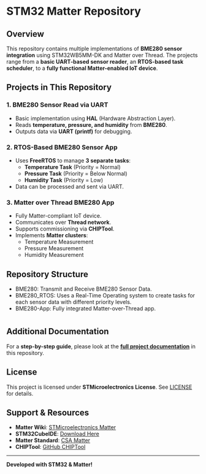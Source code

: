 # STM32 Matter Repository

## Overview
This repository contains multiple implementations of **BME280 sensor integration** using STM32WB5MM-DK and Matter over Thread. The projects range from a **basic UART-based sensor reader**, an **RTOS-based task scheduler**, to a **fully functional Matter-enabled IoT device**.

## Projects in This Repository
### 1️. **BME280 Sensor Read via UART**
- Basic implementation using **HAL** (Hardware Abstraction Layer).
- Reads **temperature, pressure, and humidity** from **BME280**.
- Outputs data via **UART (printf)** for debugging.

### 2️. **RTOS-Based BME280 Sensor App**
- Uses **FreeRTOS** to manage **3 separate tasks**:
  - **Temperature Task** (Priority = Normal)
  - **Pressure Task** (Priority = Below Normal)
  - **Humidity Task** (Priority = Low)
- Data can be processed and sent via UART.

### 3️. **Matter over Thread BME280 App**
- Fully Matter-compliant IoT device.
- Communicates over **Thread network**.
- Supports commissioning via **CHIPTool**.
- Implements **Matter clusters**:
  - Temperature Measurement
  - Pressure Measurement
  - Humidity Measurement
  
##  **Repository Structure**
- BME280: Transmit and Receive BME280 Sensor Data.
- BME280_RTOS: Uses a Real-Time Operating system to create tasks for each sensor data with different priority levels.
- BME280-App: Fully integrated Matter-over-Thread app.

#
## Additional Documentation
For a **step-by-step guide**, please look at the **[full project documentation]([BME280_App/BME280-App/Documentation.md](https://github.com/Uche64/stm32_matter/blob/a63063a8252a739769655c300465301effe61d3b/BME280_App/BME280-App/Documentation.md))** in this repository.

## License
This project is licensed under **STMicroelectronics License**. See [LICENSE](LICENSE) for details.

## Support & Resources
- **Matter Wiki**: [STMicroelectronics Matter](https://wiki.st.com/stm32mcu/wiki/Category:Matter)
- **STM32CubeIDE**: [Download Here](https://www.st.com/en/development-tools/stm32cubeide.html)
- **Matter Standard**: [CSA Matter](https://csa-iot.org/all-solutions/matter/)
- **CHIPTool**: [GitHub CHIPTool](https://github.com/project-chip/connectedhomeip)

---
**Developed with STM32 & Matter!**


